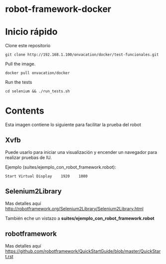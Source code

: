 # robot-framework-docker

Inicio rápido
===========

Clone este repositorio

    git clone http://192.168.1.100/onvacation/docker/test-funcionales.git

Pull the image.

    docker pull onvacation/docker
    
Run the tests

    cd selenium && ./run_tests.sh
    

Contents
========

Esta imagen contiene lo siguiente para facilitar la prueba del robot

Xvfb
----

Puede usarlo para iniciar una visualización y encender un navegador para realizar pruebas de IU.
 
Ejemplo (suites/ejemplo_con_robot_framework.robot):

    Start Virtual Display    1920    1080
    

Selenium2Library
----------------

Mas detalles aquí  http://robotframework.org/Selenium2Library/Selenium2Library.html

También eche un vistazo a **suites/ejemplo_con_robot_framework.robot**



    
robotframework
-------------------------

Mas detalles aquí https://github.com/robotframework/QuickStartGuide/blob/master/QuickStart.rst






